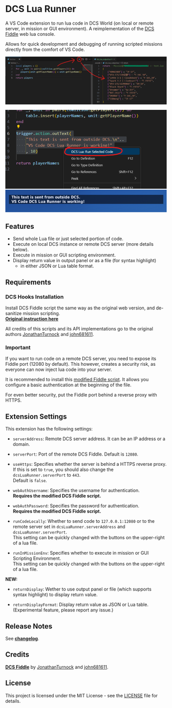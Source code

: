 # DCS Lua Runner

A VS Code extension to run lua code in DCS World (on local or remote server, in mission or GUI environment). A reimplementation of the  [DCS Fiddle](https://github.com/JonathanTurnock/dcsfiddle) web lua console.

Allows for quick development and debugging of running scripted missions directly from the comfort of VS Code.  

![Demo1](docs/img/demo1-new.png)

![Demo2-1](docs/img/demo2-1.png)  
![Demo2-2](docs/img/demo2-2.png)

## Features
- Send whole Lua file or just selected portion of code.
- Execute on local DCS instance or remote DCS server (more details below).
- Execute in mission or GUI scripting environment.
- Display return value in output panel or as a file (for syntax highlight)
    - in either JSON or Lua table format.

## Requirements

### DCS Hooks Installation
Install DCS Fiddle script the same way as the original web version, and de-sanitize mission scripting.   
[**Original instruction here**](https://dcsfiddle.pages.dev/docs)

All credits of this scripts and its API implementations go to the original authors [JonathanTurnock](https://github.com/JonathanTurnock) and [john681611](https://github.com/john681611).

### Important
If you want to run code on a remote DCS server, you need to expose its Fiddle port (12080 by default). This however, creates a security risk, as everyone can now inject lua code into your server. 

It is recommended to install this [modified Fiddle script](src/hooks/dcs-fiddle-server.lua). It allows you configure a basic authentication at the beginning of the file. 

For even better security, put the Fiddle port behind a reverse proxy with HTTPS. 

## Extension Settings

This extension has the following settings:

- `serverAddress`: Remote DCS server address. It can be an IP address or a domain.

- `serverPort`: Port of the remote DCS Fiddle. Default is `12080`.

- `useHttps`: Specifies whether the server is behind a HTTPS reverse proxy.   
If this is set to `true`, you should also change the `dcsLuaRunner.serverPort` to `443`.   
Default is `false`.

- `webAuthUsername`: Specifies the username for authentication.   
**Requires the modified DCS Fiddle script.**

- `webAuthPassword`: Specifies the password for authentication.   
**Requires the modified DCS Fiddle script.**

- `runCodeLocally`: Whether to send code to `127.0.0.1:12080` or to the remote server set in `dcsLuaRunner.serverAddress` and `dcsLuaRunner.serverPort`.   
This setting can be quickly changed with the buttons on the upper-right of a lua file.

- `runInMissionEnv`: Specifies whether to execute in mission or GUI Scripting Environment.  
This setting can be quickly changed with the buttons on the upper-right of a lua file.

**NEW:**
- `returnDisplay`: Wether to use output panel or file (which supports syntax highlight) to display return value.

- `returnDisplayFormat`: Display return value as JSON or Lua table. (Experimental feature, please report any issue.)

## Release Notes

See [**changelog**](CHANGELOG.md).


## Credits
[**DCS Fiddle**](https://github.com/JonathanTurnock/dcsfiddle) by [JonathanTurnock](https://github.com/JonathanTurnock) and [john681611](https://github.com/john681611).

## License

This project is licensed under the MIT License - see the [LICENSE](LICENSE.md) file for details.
